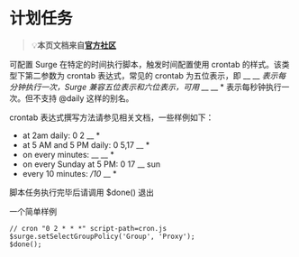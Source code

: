 # 计划任务

> 💡**本页文档来自**[**官方社区**](https://community.nssurge.com/d/33-scripting)

可配置 Surge 在特定的时间执行脚本，触发时间配置使用 crontab 的样式。该类型下第二参数为 crontab 表达式，常见的 crontab 为五位表示，即  __  __  _表示每分钟执行一次，Surge 兼容五位表示和六位表示，可用_   __  __ \* 表示每秒钟执行一次。但不支持 @daily 这样的别名。

crontab 表达式撰写方法请参见相关文档，一些样例如下：

* at 2am daily: 0 2  __ \*
* at 5 AM and 5 PM daily: 0 5,17  __ \*
* on every minutes:  __  __ \*
* on every Sunday at 5 PM: 0 17  __ sun
* every 10 minutes: _/10_   __ \*

脚本任务执行完毕后请调用 $done\(\) 退出

一个简单样例

```text
// cron "0 2 * * *" script-path=cron.js
$surge.setSelectGroupPolicy('Group', 'Proxy');
$done();
```

